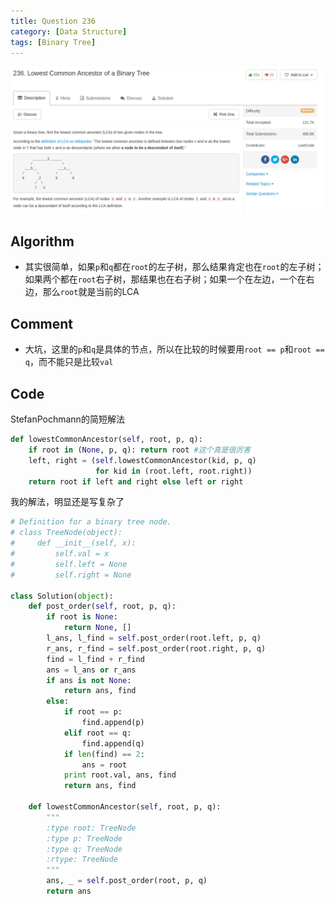 ```yaml
---
title: Question 236
category: [Data Structure]
tags: [Binary Tree]
---
```


![Description](../Assets/Figure/question236.png)

## Algorithm

- 其实很简单，如果`p`和`q`都在`root`的左子树，那么结果肯定也在`root`的左子树；如果两个都在`root`右子树，那结果也在右子树；如果一个在左边，一个在右边，那么`root`就是当前的LCA

## Comment

- 大坑，这里的`p`和`q`是具体的节点，所以在比较的时候要用`root == p`和`root == q`，而不能只是比较`val`

## Code

StefanPochmann的简短解法

```python
def lowestCommonAncestor(self, root, p, q):
    if root in (None, p, q): return root #这个真是很厉害
    left, right = (self.lowestCommonAncestor(kid, p, q)
                   for kid in (root.left, root.right))
    return root if left and right else left or right
```


我的解法，明显还是写复杂了

```python
# Definition for a binary tree node.
# class TreeNode(object):
#     def __init__(self, x):
#         self.val = x
#         self.left = None
#         self.right = None

class Solution(object):
    def post_order(self, root, p, q):
        if root is None:
            return None, []
        l_ans, l_find = self.post_order(root.left, p, q)
        r_ans, r_find = self.post_order(root.right, p, q)
        find = l_find + r_find
        ans = l_ans or r_ans
        if ans is not None:
            return ans, find
        else:
            if root == p:
                find.append(p)
            elif root == q:
                find.append(q)
            if len(find) == 2:
                ans = root
            print root.val, ans, find
            return ans, find

    def lowestCommonAncestor(self, root, p, q):
        """
        :type root: TreeNode
        :type p: TreeNode
        :type q: TreeNode
        :rtype: TreeNode
        """
        ans, _ = self.post_order(root, p, q)
        return ans

```
